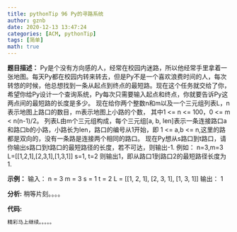 ```yaml
---
title: pythonTip 96 Py的寻路系统
author: gznb
date: 2020-12-13 13:47:24
categories: [ACM, pythonTip]
tags: [简单]
math: true
---
```


**题目描述：**
Py是个没有方向感的人，经常在校园内迷路，所以他经常手里拿着一张地图。每天Py都在校园内转来转去，但是Py不是一个喜欢浪费时间的人，每次转悠的时候，他总想找到一条从起点到终点的最短路。现在这个任务就交给了你，希望你给Py设计一个查询系统，Py每次只需要输入起点和终点，你就要告诉Py这两点间的最短路的长度是多少。
现在给你两个整数n和m以及一个三元组列表L，n表示地图上路口的数目，m表示地图上小路的个数，
其中1 <= n <= 100，0 <= m < n(n-1)/2。
列表L由m个三元组构成，每个三元组[a, b, len]表示一条连接路口a和路口b的小路，小路长为len，路口的编号从1开始，即 1 <= a,b <= n,这里的路都是双向的，没有一条路是连接两个相同的路口。
现在Py想从s路口到t路口，请你输出s路口到t路口的最短路径的长度，若不可达，则输出-1.
例如：
n=3,m=3
L=[[1,2,1],[2,3,1],[1,3,1]]
s=1, t=2
则输出1，即从路口1到路口2的最短路径长度为1.

**示例：**
输入：
n = 3
m = 3
s = 1
t = 2
L = [[1, 2, 1], [2, 3, 1], [1, 3, 1]]
输出：
1


**分析:**
稍等片刻。。。。

**代码:**
```python
精彩马上继续。。。。。
```
